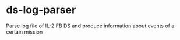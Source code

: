ds-log-parser
=============

Parse log file of IL-2 FB DS and produce information about events of a certain mission
